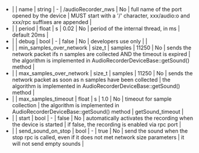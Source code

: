  * |   | name                           | string  | -              |   /audioRecorder_nws     | No                          | full name of the port opened by the device                                 | MUST start with a '/' character, xxx/audio:o and xxx/rpc suffixes are appended   |
 * |   | period                         | float   | s              |   0.02                   | No                          | period of the internal thread, in ms                                       | default 20ms |
 * |   | debug                          | bool    | -              |   false                  | No                          | developers use only                                                        | |
 * |   | min_samples_over_network       | size_t  | samples        |   11250                  | No                          | sends the network packet ifs n samples are collected AND the timeout is expired | the algorithm is implemented in AudioRecorderDeviceBase::getSound() method |
 * |   | max_samples_over_network       | size_t  | samples        |   11250                  | No                          | sends the network packet as soon as n samples have been collected          | the algorithm is implemented in AudioRecorderDeviceBase::getSound() method |
 * |   | max_samples_timeout            | float   | s              |   1.0                    | No                          | timeout for sample collection                                              | the algorithm is implemented in AudioRecorderDeviceBase::getSound() method | getSound_timeout |
 * |   | start                          | bool    | -              |   false                  | No                          | automatically activates the recording when the device is started           | if false, the recording is enabled via rpc port |
 * |   | send_sound_on_stop             | bool    | -              |   true                   | No                          | send the sound when the stop rpc is called, even if it does not met network size parameters | it will not send empty sounds |
